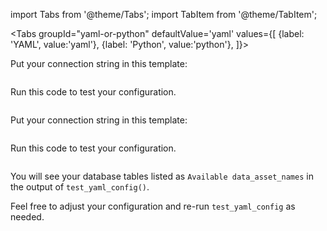 import Tabs from '@theme/Tabs';
import TabItem from '@theme/TabItem';

<Tabs
  groupId="yaml-or-python"
  defaultValue='yaml'
  values={[
  {label: 'YAML', value:'yaml'},
  {label: 'Python', value:'python'},
  ]}>

<TabItem value="yaml">

Put your connection string in this template:

```yaml name="version-0.17.23 docs/docusaurus/versioned_docs/version-0.17.23/snippets/redshift_yaml_example.py datasource config"
```

Run this code to test your configuration.

```python name="version-0.17.23 docs/docusaurus/versioned_docs/version-0.17.23/snippets/redshift_yaml_example.py test datasource config"
```
</TabItem>

<TabItem value="python">

Put your connection string in this template:

```python name="version-0.17.23 docs/docusaurus/versioned_docs/version-0.17.23/snippets/redshift_python_example.py datasource config"
```

Run this code to test your configuration.

```python name="version-0.17.23 docs/docusaurus/versioned_docs/version-0.17.23/snippets/redshift_python_example.py test datasource config"
```

</TabItem>

</Tabs>

You will see your database tables listed as `Available data_asset_names` in the output of `test_yaml_config()`.

Feel free to adjust your configuration and re-run `test_yaml_config` as needed.
